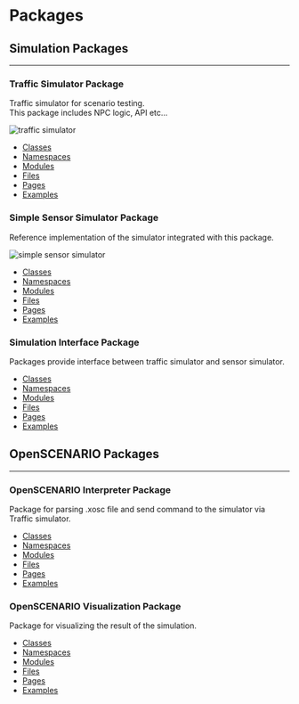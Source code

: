 # Packages
## Simulation Packages
---

### Traffic Simulator Package
Traffic simulator for scenario testing.  
This package includes NPC logic, API etc...

![traffic simulator](../../image/simple_demo.png "traffic simulator")

- [Classes](/scenario_simulator_v2-docs/package/traffic_simulator/markdown/Classes)
- [Namespaces](/scenario_simulator_v2-docs/package/traffic_simulator/markdown/Namespaces)
- [Modules](/scenario_simulator_v2-docs/package/traffic_simulator/markdown/Modules)
- [Files](/scenario_simulator_v2-docs/package/traffic_simulator/markdown/Files)
- [Pages](/scenario_simulator_v2-docs/package/traffic_simulator/markdown/Pages)
- [Examples](/scenario_simulator_v2-docs/package/traffic_simulator/markdown/Examples)

### Simple Sensor Simulator Package
Reference implementation of the simulator integrated with this package.

![simple sensor simulator](../../image/simple_sensor_simulator.png "simple sensor simulator")

- [Classes](/scenario_simulator_v2-docs/package/simple_sensor_simulator/markdown/Classes)
- [Namespaces](/scenario_simulator_v2-docs/package/simple_sensor_simulator/markdown/Namespaces)
- [Modules](/scenario_simulator_v2-docs/package/simple_sensor_simulator/markdown/Modules)
- [Files](/scenario_simulator_v2-docs/package/simple_sensor_simulator/markdown/Files)
- [Pages](/scenario_simulator_v2-docs/package/simple_sensor_simulator/markdown/Pages)
- [Examples](/scenario_simulator_v2-docs/package/simple_sensor_simulator/markdown/Examples)

### Simulation Interface Package
Packages provide interface between traffic simulator and sensor simulator.

- [Classes](/scenario_simulator_v2-docs/package/simulation_interface/markdown/Classes)
- [Namespaces](/scenario_simulator_v2-docs/package/simulation_interface/markdown/Namespaces)
- [Modules](/scenario_simulator_v2-docs/package/simulation_interface/markdown/Modules)
- [Files](/scenario_simulator_v2-docs/package/simulation_interface/markdown/Files)
- [Pages](/scenario_simulator_v2-docs/package/simulation_interface/markdown/Pages)
- [Examples](/scenario_simulator_v2-docs/package/simulation_interface/markdown/Examples)

## OpenSCENARIO Packages
---

### OpenSCENARIO Interpreter Package
Package for parsing .xosc file and send command to the simulator via Traffic simulator.

- [Classes](/scenario_simulator_v2-docs/package/openscenario_interpreter/markdown/Classes)
- [Namespaces](/scenario_simulator_v2-docs/package/openscenario_interpreter/markdown/Namespaces)
- [Modules](/scenario_simulator_v2-docs/package/openscenario_interpreter/markdown/Modules)
- [Files](/scenario_simulator_v2-docs/package/openscenario_interpreter/markdown/Files)
- [Pages](/scenario_simulator_v2-docs/package/openscenario_interpreter/markdown/Pages)
- [Examples](/scenario_simulator_v2-docs/package/openscenario_interpreter/markdown/Examples)

### OpenSCENARIO Visualization Package
Package for visualizing the result of the simulation.

- [Classes](/scenario_simulator_v2-docs/package/openscenario_visualization/markdown/Classes)
- [Namespaces](/scenario_simulator_v2-docs/package/openscenario_visualization/markdown/Namespaces)
- [Modules](/scenario_simulator_v2-docs/package/openscenario_visualization/markdown/Modules)
- [Files](/scenario_simulator_v2-docs/package/openscenario_visualization/markdown/Files)
- [Pages](/scenario_simulator_v2-docs/package/openscenario_visualization/markdown/Pages)
- [Examples](/scenario_simulator_v2-docs/package/openscenario_visualization/markdown/Examples)
